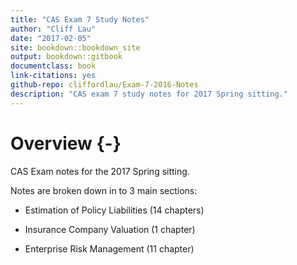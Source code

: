 ```yaml
--- 
title: "CAS Exam 7 Study Notes"
author: "Cliff Lau"
date: "2017-02-05"
site: bookdown::bookdown_site
output: bookdown::gitbook
documentclass: book
link-citations: yes
github-repo: cliffordlau/Exam-7-2016-Notes
description: "CAS exam 7 study notes for 2017 Spring sitting."
---
```


# Overview {-}

CAS Exam notes for the 2017 Spring sitting.

Notes are broken down in to 3 main sections:

* Estimation of Policy Liabilities (14 chapters)

* Insurance Company Valuation (1 chapter)

* Enterprise Risk Management (11 chapter)
